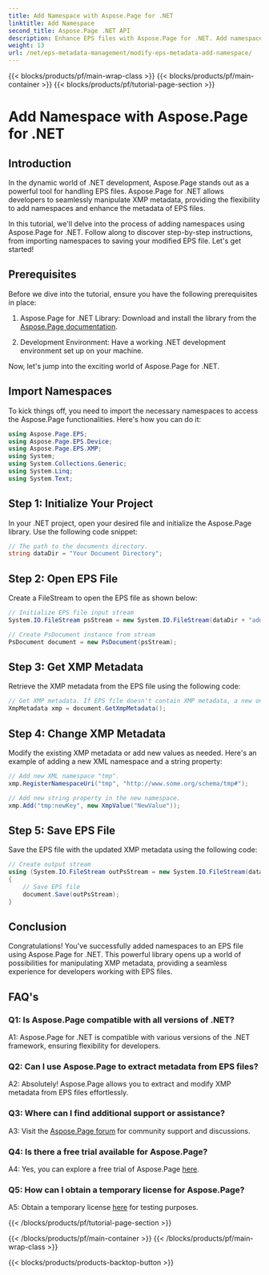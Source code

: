 ```yaml
---
title: Add Namespace with Aspose.Page for .NET
linktitle: Add Namespace
second_title: Aspose.Page .NET API
description: Enhance EPS files with Aspose.Page for .NET. Add namespaces effortlessly, modify XMP metadata, and boost your .NET development workflow.
weight: 13
url: /net/eps-metadata-management/modify-eps-metadata-add-namespace/
---
```


{{< blocks/products/pf/main-wrap-class >}}
{{< blocks/products/pf/main-container >}}
{{< blocks/products/pf/tutorial-page-section >}}

# Add Namespace with Aspose.Page for .NET

## Introduction

In the dynamic world of .NET development, Aspose.Page stands out as a powerful tool for handling EPS files. Aspose.Page for .NET allows developers to seamlessly manipulate XMP metadata, providing the flexibility to add namespaces and enhance the metadata of EPS files.

In this tutorial, we'll delve into the process of adding namespaces using Aspose.Page for .NET. Follow along to discover step-by-step instructions, from importing namespaces to saving your modified EPS file. Let's get started!

## Prerequisites

Before we dive into the tutorial, ensure you have the following prerequisites in place:

1. Aspose.Page for .NET Library: Download and install the library from the [Aspose.Page documentation](https://reference.aspose.com/page/net/).

2. Development Environment: Have a working .NET development environment set up on your machine.

Now, let's jump into the exciting world of Aspose.Page for .NET.

## Import Namespaces

To kick things off, you need to import the necessary namespaces to access the Aspose.Page functionalities. Here's how you can do it:

```csharp
using Aspose.Page.EPS;
using Aspose.Page.EPS.Device;
using Aspose.Page.EPS.XMP;
using System;
using System.Collections.Generic;
using System.Linq;
using System.Text;
```

## Step 1: Initialize Your Project

In your .NET project, open your desired file and initialize the Aspose.Page library. Use the following code snippet:

```csharp
// The path to the documents directory.
string dataDir = "Your Document Directory";
```

## Step 2: Open EPS File

Create a FileStream to open the EPS file as shown below:

```csharp
// Initialize EPS file input stream
System.IO.FileStream psStream = new System.IO.FileStream(dataDir + "add_simple_props_input.eps", System.IO.FileMode.Open, System.IO.FileAccess.Read);

// Create PsDocument instance from stream
PsDocument document = new PsDocument(psStream);
```

## Step 3: Get XMP Metadata

Retrieve the XMP metadata from the EPS file using the following code:

```csharp
// Get XMP metadata. If EPS file doesn't contain XMP metadata, a new one is created with values from PS metadata comments.
XmpMetadata xmp = document.GetXmpMetadata();
```

## Step 4: Change XMP Metadata

Modify the existing XMP metadata or add new values as needed. Here's an example of adding a new XML namespace and a string property:

```csharp
// Add new XML namespace "tmp".
xmp.RegisterNamespaceUri("tmp", "http://www.some.org/schema/tmp#");

// Add new string property in the new namespace.
xmp.Add("tmp:newKey", new XmpValue("NewValue"));
```

## Step 5: Save EPS File

Save the EPS file with the updated XMP metadata using the following code:

```csharp
// Create output stream
using (System.IO.FileStream outPsStream = new System.IO.FileStream(dataDir + "add_namespace_output.eps", System.IO.FileMode.Create, System.IO.FileAccess.Write))
{
    // Save EPS file
    document.Save(outPsStream);
}
```

## Conclusion

Congratulations! You've successfully added namespaces to an EPS file using Aspose.Page for .NET. This powerful library opens up a world of possibilities for manipulating XMP metadata, providing a seamless experience for developers working with EPS files.

## FAQ's

### Q1: Is Aspose.Page compatible with all versions of .NET?

A1: Aspose.Page for .NET is compatible with various versions of the .NET framework, ensuring flexibility for developers.

### Q2: Can I use Aspose.Page to extract metadata from EPS files?

A2: Absolutely! Aspose.Page allows you to extract and modify XMP metadata from EPS files effortlessly.

### Q3: Where can I find additional support or assistance?

A3: Visit the [Aspose.Page forum](https://forum.aspose.com/c/page/39) for community support and discussions.

### Q4: Is there a free trial available for Aspose.Page?

A4: Yes, you can explore a free trial of Aspose.Page [here](https://releases.aspose.com/).

### Q5: How can I obtain a temporary license for Aspose.Page?

A5: Obtain a temporary license [here](https://purchase.aspose.com/temporary-license/) for testing purposes.

{{< /blocks/products/pf/tutorial-page-section >}}

{{< /blocks/products/pf/main-container >}}
{{< /blocks/products/pf/main-wrap-class >}}

{{< blocks/products/products-backtop-button >}}
